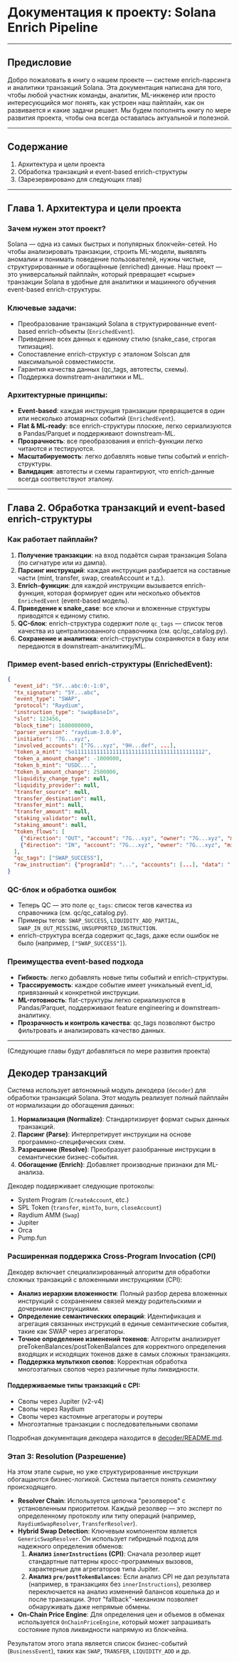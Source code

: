 # Документация к проекту: Solana Enrich Pipeline

---

## Предисловие

Добро пожаловать в книгу о нашем проекте — системе enrich-парсинга и аналитики транзакций Solana. Эта документация написана для того, чтобы любой участник команды, аналитик, ML-инженер или просто интересующийся мог понять, как устроен наш пайплайн, как он развивается и какие задачи решает. Мы будем пополнять книгу по мере развития проекта, чтобы она всегда оставалась актуальной и полезной.

---

## Содержание

1. Архитектура и цели проекта
2. Обработка транзакций и event-based enrich-структуры
3. (Зарезервировано для следующих глав)

---

## Глава 1. Архитектура и цели проекта

### Зачем нужен этот проект?

Solana — одна из самых быстрых и популярных блокчейн-сетей. Но чтобы анализировать транзакции, строить ML-модели, выявлять аномалии и понимать поведение пользователей, нужны чистые, структурированные и обогащённые (enriched) данные. Наш проект — это универсальный пайплайн, который превращает «сырые» транзакции Solana в удобные для аналитики и машинного обучения event-based enrich-структуры.

### Ключевые задачи:
- Преобразование транзакций Solana в структурированные event-based enrich-объекты (`EnrichedEvent`).
- Приведение всех данных к единому стилю (snake_case, строгая типизация).
- Сопоставление enrich-структур с эталоном Solscan для максимальной совместимости.
- Гарантия качества данных (qc_tags, автотесты, схемы).
- Поддержка downstream-аналитики и ML.

### Архитектурные принципы:
- **Event-based**: каждая инструкция транзакции превращается в один или несколько атомарных событий (`EnrichedEvent`).
- **Flat & ML-ready**: все enrich-структуры плоские, легко сериализуются в Pandas/Parquet и поддерживают downstream-ML.
- **Прозрачность**: все преобразования и enrich-функции легко читаются и тестируются.
- **Масштабируемость**: легко добавлять новые типы событий и enrich-структуры.
- **Валидация**: автотесты и схемы гарантируют, что enrich-данные всегда соответствуют эталону.

---

## Глава 2. Обработка транзакций и event-based enrich-структуры

### Как работает пайплайн?

1. **Получение транзакции**: на вход подаётся сырая транзакция Solana (по сигнатуре или из дампа).
2. **Парсинг инструкций**: каждая инструкция разбирается на составные части (mint, transfer, swap, createAccount и т.д.).
3. **Enrich-функции**: для каждой инструкции вызывается enrich-функция, которая формирует один или несколько объектов `EnrichedEvent` (event-based модель).
4. **Приведение к snake_case**: все ключи и вложенные структуры приводятся к единому стилю.
5. **QC-блок**: enrich-структура содержит поле `qc_tags` — список тегов качества из централизованного справочника (см. qc/qc_catalog.py).
6. **Сохранение и аналитика**: enrich-структуры сохраняются в базу или передаются в downstream-аналитику/ML.

### Пример event-based enrich-структуры (EnrichedEvent):

```json
{
  "event_id": "5Y...abc:0:-1:0",
  "tx_signature": "5Y...abc",
  "event_type": "SWAP",
  "protocol": "Raydium",
  "instruction_type": "swapBaseIn",
  "slot": 123456,
  "block_time": 1680000000,
  "parser_version": "raydium-3.0.0",
  "initiator": "7G...xyz",
  "involved_accounts": ["7G...xyz", "9H...def", ...],
  "token_a_mint": "So11111111111111111111111111111111111111112",
  "token_a_amount_change": -1000000,
  "token_b_mint": "USDC...",
  "token_b_amount_change": 2500000,
  "liquidity_change_type": null,
  "liquidity_provider": null,
  "transfer_source": null,
  "transfer_destination": null,
  "transfer_mint": null,
  "transfer_amount": null,
  "staking_validator": null,
  "staking_amount": null,
  "token_flows": [
    {"direction": "OUT", "account": "7G...xyz", "owner": "7G...xyz", "mint": "So111...", "amount": 1000000, "account_tags": [], "owner_tags": ["FEE_PAYER"]},
    {"direction": "IN", "account": "7G...xyz", "owner": "7G...xyz", "mint": "USDC...", "amount": 2500000, "account_tags": [], "owner_tags": ["FEE_PAYER"]}
  ],
  "qc_tags": ["SWAP_SUCCESS"],
  "raw_instruction": {"programId": "...", "accounts": [...], "data": "...", "outer_index": 0, "is_inner": false, "inner_index": -1}
}
```

### QC-блок и обработка ошибок

- Теперь QC — это поле `qc_tags`: список тегов качества из справочника (см. qc/qc_catalog.py).
- Примеры тегов: `SWAP_SUCCESS`, `LIQUIDITY_ADD_PARTIAL`, `SWAP_IN_OUT_MISSING`, `UNSUPPORTED_INSTRUCTION`.
- enrich-структура всегда содержит qc_tags, даже если ошибок не было (например, `["SWAP_SUCCESS"]`).

### Преимущества event-based подхода
- **Гибкость**: легко добавлять новые типы событий и enrich-структуры.
- **Трассируемость**: каждое событие имеет уникальный event_id, привязанный к конкретной инструкции.
- **ML-готовность**: flat-структуры легко сериализуются в Pandas/Parquet, поддерживают feature engineering и downstream-аналитику.
- **Прозрачность и контроль качества**: qc_tags позволяют быстро фильтровать и анализировать качество данных.

---

(Следующие главы будут добавляться по мере развития проекта) 


## Декодер транзакций

Система использует автономный модуль декодера (`decoder`) для обработки транзакций Solana. Этот модуль реализует полный пайплайн от нормализации до обогащения данных:

1. **Нормализация (Normalize)**: Стандартизирует формат сырых данных транзакций.
2. **Парсинг (Parse)**: Интерпретирует инструкции на основе программно-специфических схем.
3. **Разрешение (Resolve)**: Преобразует разобранные инструкции в семантические бизнес-события.
4. **Обогащение (Enrich)**: Добавляет производные признаки для ML-анализа.

Декодер поддерживает следующие протоколы:
- System Program (`CreateAccount`, etc.)
- SPL Token (`transfer`, `mintTo`, `burn`, `closeAccount`)
- Raydium AMM (`Swap`)
- Jupiter
- Orca
- Pump.fun

### Расширенная поддержка Cross-Program Invocation (CPI)

Декодер включает специализированный алгоритм для обработки сложных транзакций с вложенными инструкциями (CPI):

- **Анализ иерархии вложенности**: Полный разбор дерева вложенных инструкций с сохранением связей между родительскими и дочерними инструкциями.
- **Определение семантических операций**: Идентификация и агрегация связанных инструкций в единые семантические события, такие как SWAP через агрегаторы.
- **Точное определение изменений токенов**: Алгоритм анализирует preTokenBalances/postTokenBalances для корректного определения входящих и исходящих токенов даже в самых сложных транзакциях.
- **Поддержка мультихоп свопов**: Корректная обработка многоэтапных свопов через различные пулы ликвидности.

#### Поддерживаемые типы транзакций с CPI:
- Свопы через Jupiter (v2-v4)
- Свопы через Raydium
- Свопы через кастомные агрегаторы и роутеры
- Многоэтапные транзакции с последовательными свопами

Подробная документация декодера находится в [decoder/README.md](decoder/README.md).

### Этап 3: Resolution (Разрешение)

На этом этапе сырые, но уже структурированные инструкции обогащаются бизнес-логикой. Система пытается понять *семантику* происходящего.

- **Resolver Chain**: Используется цепочка "резолверов" с установленным приоритетом. Каждый резолвер — это эксперт по определенному протоколу или типу операций (например, `RaydiumSwapResolver`, `TransferResolver`).
- **Hybrid Swap Detection**: Ключевым компонентом является `GenericSwapResolver`. Он использует гибридный подход для надежного определения обменов:
    1.  **Анализ `innerInstructions` (CPI)**: Сначала резолвер ищет стандартные паттерны кросс-программных вызовов, характерные для агрегаторов типа Jupiter.
    2.  **Анализ `pre/postTokenBalances`**: Если анализ CPI не дал результата (например, в транзакциях без `innerInstructions`), резолвер переключается на анализ изменений балансов кошелька до и после транзакции. Этот "fallback"-механизм позволяет обнаруживать даже непрямые обмены.
- **On-Chain Price Engine**: Для определения цен и объемов в обменах используется `OnChainPriceEngine`, который может запрашивать состояние пулов ликвидности напрямую из блокчейна.

Результатом этого этапа является список бизнес-событий (`BusinessEvent`), таких как `SWAP`, `TRANSFER`, `LIQUIDITY_ADD` и др.
